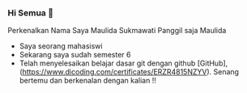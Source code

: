 ### Hi Semua 👋

Perkenalkan Nama Saya Maulida Sukmawati Panggil saja Maulida
- Saya seorang mahasiswi
- Sekarang saya sudah semester 6  
- Telah menyelesaikan belajar dasar git dengan github [GitHub],(https://www.dicoding.com/certificates/ERZR4815NZYV).
Senang bertemu dan berkenalan dengan kalian !!
<!--
**maulllajakn/maulllajakn** is a ✨ _special_ ✨ repository because its `README.md` (this file) appears on your GitHub profile.

